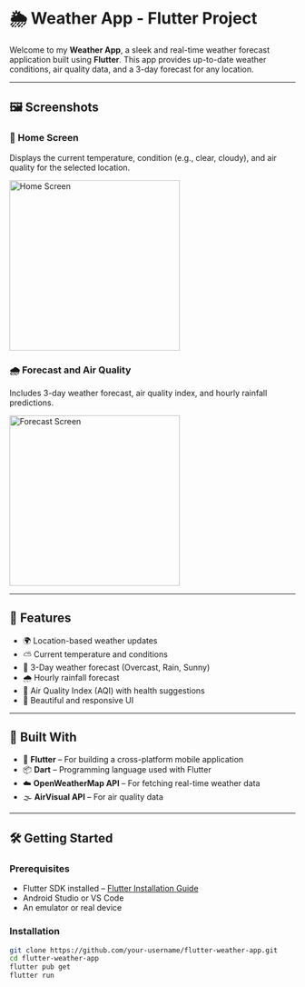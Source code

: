 # 🌦️ Weather App - Flutter Project

Welcome to my **Weather App**, a sleek and real-time weather forecast application built using **Flutter**. This app provides up-to-date weather conditions, air quality data, and a 3-day forecast for any location.

---

## 🖼️ Screenshots

### 🌌 Home Screen
Displays the current temperature, condition (e.g., clear, cloudy), and air quality for the selected location.

<img src="./assets/images/home_screen.jpg" alt="Home Screen" width="300"/>

### 🌧️ Forecast and Air Quality
Includes 3-day weather forecast, air quality index, and hourly rainfall predictions.

<img src="./assets/images/forecast_screen.jpg" alt="Forecast Screen" width="300"/>

---

## 🚀 Features

- 🌍 Location-based weather updates  
- ⛅ Current temperature and conditions  
- 📅 3-Day weather forecast (Overcast, Rain, Sunny)  
- 🌧️ Hourly rainfall forecast  
- 💨 Air Quality Index (AQI) with health suggestions  
- 🌙 Beautiful and responsive UI  

---

## 📱 Built With

- 💙 **Flutter** – For building a cross-platform mobile application  
- 📦 **Dart** – Programming language used with Flutter  
- ☁️ **OpenWeatherMap API** – For fetching real-time weather data  
- 🌫️ **AirVisual API** – For air quality data  

---

## 🛠️ Getting Started

### Prerequisites

- Flutter SDK installed – [Flutter Installation Guide](https://flutter.dev/docs/get-started/install)  
- Android Studio or VS Code  
- An emulator or real device  

### Installation

```bash
git clone https://github.com/your-username/flutter-weather-app.git
cd flutter-weather-app
flutter pub get
flutter run
